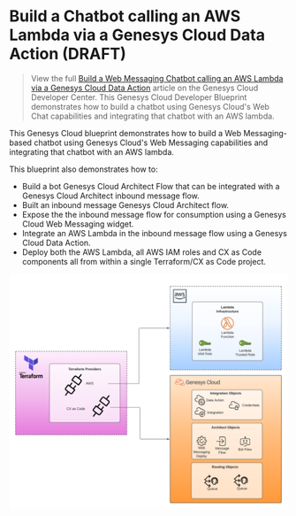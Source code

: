 # Build a Chatbot calling an AWS Lambda via a Genesys Cloud Data Action (DRAFT)

> View the full [Build a Web Messaging Chatbot calling an AWS Lambda via a Genesys Cloud Data Action](https://developer.mypurecloud.com/blueprints/) article on the Genesys Cloud Developer Center. This Genesys Cloud Developer Blueprint demonstrates how to build a chatbot using Genesys Cloud's Web Chat capabilities and integrating that chatbot with an AWS lambda. 

This Genesys Cloud blueprint demonstrates how to build a Web Messaging-based chatbot using Genesys Cloud's Web Messaging capabilities and integrating that chatbot with an AWS lambda. 

This blueprint also demonstrates how to:

* Build a bot Genesys Cloud Architect Flow that can be integrated with a Genesys Cloud Architect inbound message flow.
* Built an inbound message Genesys Cloud Architect flow. 
* Expose the the inbound message flow for consumption using a Genesys Cloud Web Messaging widget.
* Integrate an AWS Lambda in the inbound message flow using a Genesys Cloud Data Action.
* Deploy both the AWS Lambda, all AWS IAM roles and CX as Code components all from within a single Terraform/CX as Code project.


![Build a Web Messaging Chatbot calling an AWS Lambda via a Genesys Cloud Data Action](blueprint/images/overview.png "Build a Web Messaging Chatbot calling an AWS Lambda via a Genesys Cloud Data Action")
